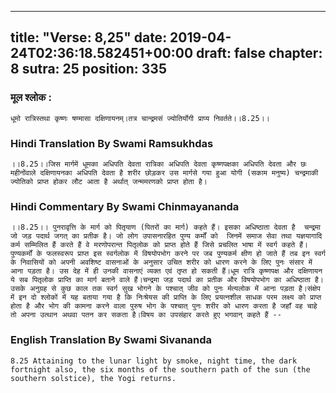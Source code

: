 
---
title: "Verse: 8,25"
date: 2019-04-24T02:36:18.582451+00:00
draft: false
chapter: 8
sutra: 25
position: 335
---
### मूल श्लोक :
```
धूमो रात्रिस्तथा कृष्णः षण्मासा दक्षिणायनम्।तत्र चान्द्रमसं ज्योतिर्योगी प्राप्य निवर्तते।।8.25।।

```

### Hindi Translation By Swami Ramsukhdas
```
।।8.25।।जिस मार्गमें धूमका अधिपति देवता रात्रिका अधिपति देवता कृष्णपक्षका अधिपति देवता और छः महीनोंवाले दक्षिणायनका अधिपति देवता है शरीर छोड़कर उस मार्गसे गया हुआ योगी (सकाम मनुष्य) चन्द्रमाकी ज्योतिको प्राप्त होकर लौट आता है अर्थात् जन्ममरणको प्राप्त होता है।

```

### Hindi Commentary By Swami Chinmayananda
```
।।8.25।। पुनरावृत्ति के मार्ग को पितृयाण (पितरों का मार्ग) कहते हैं। इसका अधिष्ठाता देवता है  चन्द्रमा जो जड़ पदार्थ जगत् का प्रतीक है। जो लोग उपासनारहित पुण्य कर्मों को  जिनमें समाज सेवा तथा यज्ञयागादि कर्म सम्मिलित हैं करते हैं वे मरणोपरान्त पितृलोक को प्राप्त होते हैं जिसे प्रचलित भाषा में स्वर्ग कहते हैं। पुण्यकर्मों के फलस्वरूप प्राप्त इस स्वर्गलोक में विषयोपभोग करने पर जब पुण्यकर्म क्षीण हो जाते हैं तब इन स्वर्ग के निवासियों को अपनी अवशिष्ट वासनाओं के अनुसार उचित शरीर को धारण करने के लिए पुनः संसार में आना पड़ता है। उस देह में ही उनकी वासनाएं व्यक्त एवं तृप्त हो सकती हैं।धूम रात्रि कृष्णपक्ष और दक्षिणायन  ये सब पितृलोक प्राप्ति का मार्ग बताने वाले हैं।चन्द्रमा जड़ पदार्थ का प्रतीक और विषयोपभोग का अधिष्ठाता है। उसके अनुग्रह से कुछ काल तक स्वर्ग सुख भोगने के पश्चात् जीव को पुनः र्मत्यलोक में आना पड़ता है।संक्षेप में इन दो श्लोकों में यह बताया गया है कि निःश्रेयस की प्राप्ति के लिए प्रयत्नशील साधक परम लक्ष्य को प्राप्त होता है और भोग की कामना करने वाला पुरुष भोग के पश्चात् पुनः शरीर को धारण करता है जहाँ वह चाहे तो अपना उत्थान अथवा पतन कर सकता है।विषय का उपसंहार करते हुए भगवान् कहते हैं --

```

### English Translation By Swami  Sivananda
```
8.25 Attaining to the lunar light by smoke, night time, the dark fortnight also, the six months of the southern path of the sun (the southern solstice), the Yogi returns.

```


